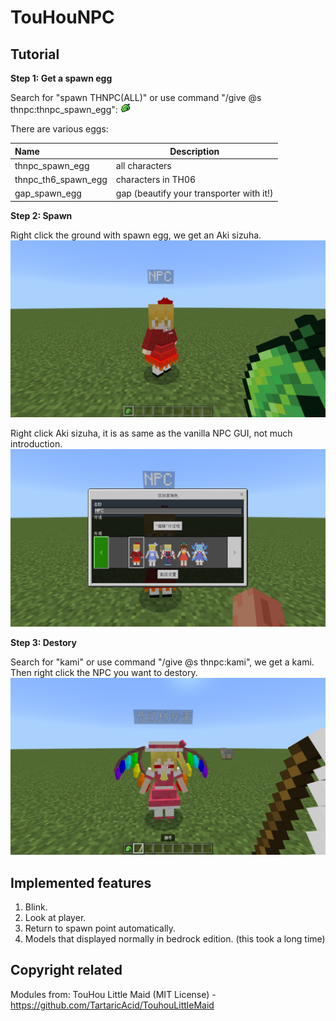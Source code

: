 # TouHouNPC


## Tutorial
**Step 1: Get a spawn egg**
  
  Search for "spawn THNPC(ALL)" or use command "/give @s thnpc:thnpc_spawn_egg":
  ![image](Tutorial/spawn_egg.png)
  
   There are various eggs:
  
  | Name | Description |
  | :---- | ---- |
  | thnpc_spawn_egg | all characters |
  | thnpc_th6_spawn_egg | characters in TH06 |
  | gap_spawn_egg | gap (beautify your transporter with it!) |
   
**Step 2: Spawn**
  
  Right click the ground with spawn egg, we get an Aki sizuha.
  ![image](Tutorial/spawn.png)
  
  Right click Aki sizuha, it is as same as the vanilla NPC GUI, not much introduction. 
  ![image](Tutorial/open.png)
  
**Step 3: Destory**
  
  Search for "kami" or use command "/give @s thnpc:kami", we get a kami. Then right click the NPC you want to destory.
  ![image](Tutorial/destory.png)

## Implemented features
 
 1) Blink.
 2) Look at player.
 3) Return to spawn point automatically.
 4) Models that displayed normally in bedrock edition. (this took a long time)
 
## Copyright related
  
  Modules from: TouHou Little Maid (MIT License) - https://github.com/TartaricAcid/TouhouLittleMaid
